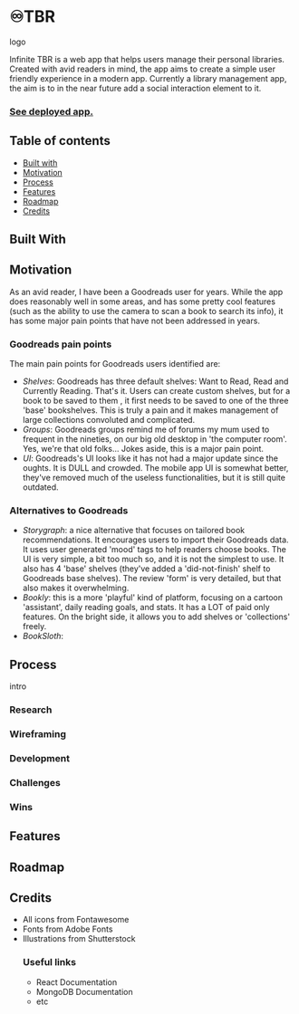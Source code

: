 # ♾️TBR
logo

Infinite TBR is a web app that helps users manage their personal libraries. Created with avid readers in mind, the app aims to create a simple user friendly experience in a modern app. Currently a library management app, the aim is to in the near future add a social interaction element to it.

### [See deployed app.]('')

## Table of contents
  - [Built with](#built-with)
  - [Motivation](#motivation)
  - [Process](#process)
  - [Features](#features)
  - [Roadmap](#roadmap)
  - [Credits](#credits)

## Built With

## Motivation
As an avid reader, I have been a Goodreads user for years. While the app does reasonably well in some areas, and has some pretty cool features (such as the ability to use the camera to scan a book to search its info), it has some major pain points that have not been addressed in years.

### **Goodreads pain points**
The main pain points for Goodreads users identified are:
- *Shelves*: Goodreads has three default shelves: Want to Read, Read and Currently Reading. That's it. Users can create custom shelves, but for a book to be saved to them , it first needs to be saved to one of the three 'base' bookshelves. This is truly a pain and it makes management of large collections convoluted and complicated.
- *Groups*: Goodreads groups remind me of forums my mum used to frequent in the nineties, on our big old desktop in 'the computer room'. Yes, we're that old folks... Jokes aside, this is a major pain point.
- *UI*: Goodreads's UI looks like it has not had a major update since the oughts. It is DULL and crowded. The mobile app UI is somewhat better, they've removed much of the useless functionalities, but it is still quite outdated.

### Alternatives to Goodreads
- *Storygraph*: a nice alternative that focuses on tailored book recommendations. It encourages users to import their Goodreads data. It uses user generated 'mood' tags to help readers choose books. The UI is very simple, a bit too much so, and it is not the simplest to use. It also has 4 'base' shelves (they've added a 'did-not-finish' shelf to Goodreads base shelves). The review 'form' is very detailed, but that also makes it overwhelming. 
- *Bookly*: this is a more 'playful' kind of platform, focusing on a cartoon 'assistant', daily reading goals, and stats. It has a LOT of paid only features. On the bright side, it allows you to add shelves or 'collections' freely.
- *BookSloth*:

## Process
intro

### Research

### Wireframing

### Development

### Challenges

### Wins

## Features

## Roadmap

## Credits
- All icons from Fontawesome
- Fonts from Adobe Fonts
- Illustrations from Shutterstock
    ### Useful links
    - React Documentation
    - MongoDB Documentation
    - etc